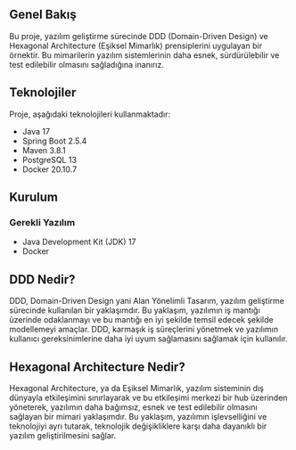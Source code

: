 ## Genel Bakış
Bu proje, yazılım geliştirme sürecinde DDD (Domain-Driven Design) ve Hexagonal Architecture (Eşiksel Mimarlık) prensiplerini uygulayan bir örnektir. Bu mimarilerin yazılım sistemlerinin daha esnek, sürdürülebilir ve test edilebilir olmasını sağladığına inanırız.

## Teknolojiler
Proje, aşağıdaki teknolojileri kullanmaktadır:
- Java 17
- Spring Boot 2.5.4
- Maven 3.8.1
- PostgreSQL 13
- Docker 20.10.7

## Kurulum
### Gerekli Yazılım
- Java Development Kit (JDK) 17
- Docker

## DDD Nedir?
DDD, Domain-Driven Design yani Alan Yönelimli Tasarım, yazılım geliştirme sürecinde kullanılan bir yaklaşımdır. Bu yaklaşım, yazılımın iş mantığı üzerinde odaklanmayı ve bu mantığı en iyi şekilde temsil edecek şekilde modellemeyi amaçlar. DDD, karmaşık iş süreçlerini yönetmek ve yazılımın kullanıcı gereksinimlerine daha iyi uyum sağlamasını sağlamak için kullanılır.

## Hexagonal Architecture Nedir?
Hexagonal Architecture, ya da Eşiksel Mimarlık, yazılım sisteminin dış dünyayla etkileşimini sınırlayarak ve bu etkileşimi merkezi bir hub üzerinden yöneterek, yazılımın daha bağımsız, esnek ve test edilebilir olmasını sağlayan bir mimari yaklaşımdır. Bu yaklaşım, yazılımın işlevselliğini ve teknolojiyi ayrı tutarak, teknolojik değişikliklere karşı daha dayanıklı bir yazılım geliştirilmesini sağlar.